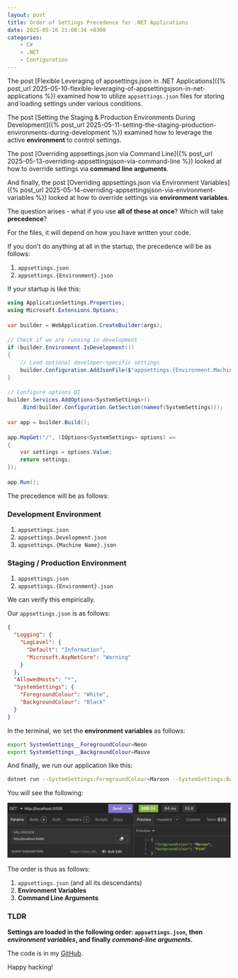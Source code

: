 ```yaml
---
layout: post
title: Order of Settings Precedence for .NET Applications
date: 2025-05-16 21:08:34 +0300
categories:
    - C#
    - .NET
    - Configuration
---
```


The post [Flexible Leveraging of appsettings.json in .NET Applications]({% post_url 2025-05-10-flexible-leveraging-of-appsettingsjson-in-net-applications %}) examined how to utilize `appsettings.json` files for storing and loading settings under various conditions.

The post [Setting the Staging & Production Environments During Development]({% post_url 2025-05-11-setting-the-staging-production-environments-during-development %}) examined how to leverage the active **environment** to control settings.

The post [Overriding appsettings.json via Command Line]({% post_url 2025-05-13-overriding-appsettingsjson-via-command-line %}) looked at how to override settings via **command line arguments**.

And finally, the post [Overriding appsettings.json via Environment Variables]({% post_url 2025-05-14-overriding-appsettingsjson-via-environment-variables %}) looked at how to override settings via **environment variables**.

The question arises - what if you use **all of these at once**? Which will take **precedence**?

For the files, it will depend on how you have written your code.

If you don't do anything at all in the startup, the precedence will be as follows:

1. `appsettings.json`
2. `appsettings.{Environment}.json`

If your startup is like this:

```c#
using ApplicationSettings.Properties;
using Microsoft.Extensions.Options;

var builder = WebApplication.CreateBuilder(args);

// Check if we are running in development
if (builder.Environment.IsDevelopment())
{
    // Load optional developer-specific settings
    builder.Configuration.AddJsonFile($"appsettings.{Environment.MachineName}.json", optional: true);
}

// Configure options DI
builder.Services.AddOptions<SystemSettings>()
    .Bind(builder.Configuration.GetSection(nameof(SystemSettings)));

var app = builder.Build();

app.MapGet("/", (IOptions<SystemSettings> options) =>
{
    var settings = options.Value;
    return settings;
});

app.Run();
```

The precedence will be as follows:

### Development Environment

1. `appsettings.json`
2. `appsettings.Development.json`
3. `appsettings.{Machine Name}.json`

### Staging / Production Environment

1. `appsettings.json`
2. `appsettings.{Environment}.json`

We can verify this empirically.

Our `appsettings.json` is as follows:

```json
{
  "Logging": {
    "LogLevel": {
      "Default": "Information",
      "Microsoft.AspNetCore": "Warning"
    }
  },
  "AllowedHosts": "*",
  "SystemSettings": {
    "ForegroundColour": "White",
    "BackgroundColour": "Black"
  }
}
```

In the terminal, we set the **environment variables** as follows:

```bash
export SystemSettings__ForegroundColour=Neon
export SystemSettings__BackgroundColour=Mauve
```

And finally, we run our application like this:

```bash
dotnet run --SystemSettings:ForegroundColour=Maroon --SystemSettings:BackgroundColour=Pink
```

You will see the following:

![PrecedenceSettings](../images/2025/05/PrecedenceSettings.png)

The order is thus as follows:

1. `appsettings.json` (and all its descendants)
2. **Environment Variables**
3. **Command Line Arguments**

### TLDR

**Settings are loaded in the following order: `appsettings.json`, then *environment variables*, and finally *command-line arguments*.**

The code is in my [GitHub](https://github.com/conradakunga/BlogCode/tree/master/2025-05-16%20-%20Precedence).

Happy hacking!

